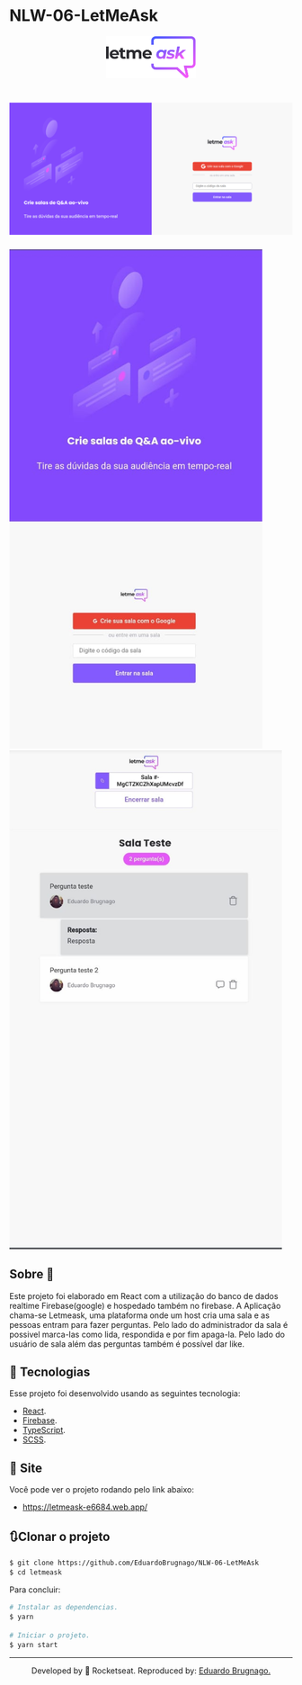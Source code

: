# NLW-06-LetMeAsk
<p align="center">
  <img alt="Letmeask" src="GitRead/logo.svg" width="160px">
</p>

<h1 align="center">
    <img alt="Letmeask" title="Letmeask" src="GitRead/Img_1.png" />
</h1>

<p float="center">
  <img src="GitRead/img_2.png" width="450" />
  <img src="GitRead/img_3.png" width="485" /> 
</p>

## Sobre 📖
Este projeto foi elaborado em React com a utilização do banco de dados realtime Firebase(google) e hospedado também no firebase. A Aplicação chama-se Letmeask, uma plataforma onde um host cria uma sala e as pessoas entram para fazer perguntas. Pelo lado do administrador da sala é possivel marca-las como lida, respondida e por fim apaga-la. Pelo lado do usuário de sala além das perguntas também é possível dar like.


## 🧪 Tecnologias
Esse projeto foi desenvolvido usando as seguintes tecnologia:

- [React](https://reactjs.org/).
- [Firebase](https://firebase.google.com/).
- [TypeScript](https://www.typescriptlang.org/).
- [SCSS](https://sass-lang.com/).

## 🔖 Site

Você pode ver o projeto rodando pelo link abaixo:

- https://letmeask-e6684.web.app/

## 🔃Clonar o projeto

```bash
$ git clone https://github.com/EduardoBrugnago/NLW-06-LetMeAsk
$ cd letmeask
```
Para concluir:
```bash
# Instalar as dependencias.
$ yarn

# Iniciar o projeto.
$ yarn start
```

---

<p align="center">Developed by 🚀 Rocketseat. Reproduced by: <a href="https://github.com/EduardoBrugnago/">Eduardo Brugnago.</p>
